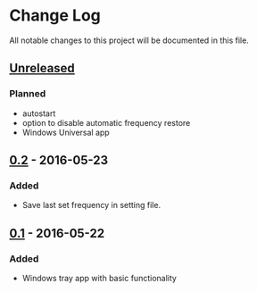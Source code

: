 # Change Log
All notable changes to this project will be documented in this file.

## [Unreleased]
### Planned
- autostart
- option to disable automatic frequency restore
- Windows Universal app

## [0.2] - 2016-05-23
### Added
- Save last set frequency in setting file.

## [0.1] - 2016-05-22
### Added
- Windows tray app with basic functionality

[Unreleased]: https://github.com/BALEHOK/PWM/compare/v0.2...exp
[0.2]: https://github.com/BALEHOK/PWM/compare/v0.1...v0.2
[0.1]: https://github.com/BALEHOK/PWM/compare/init...v0.1